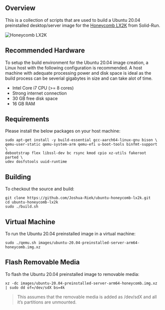 ## Overview

This is a collection of scripts that are used to build a Ubuntu 20.04 preinstalled desktop/server image for the [Honeycomb LX2K](https://www.solid-run.com/arm-servers-networking-platforms/honeycomb-lx2/#overview) from Solid-Run.

![Honeycomb LX2K](https://www.solid-run.com/wp-content/uploads/2020/07/HoneyComb-LX-2K-sideways-large-300x184.png)

## Recommended Hardware

To setup the build environment for the Ubuntu 20.04 image creation, a Linux host with the following configuration is recommended. A host machine with adequate processing power and disk space is ideal as the build process can be severial gigabytes in size and can take alot of time.

* Intel Core i7 CPU (>= 8 cores)
* Strong internet connection
* 30 GB free disk space
* 16 GB RAM

## Requirements

Please install the below packages on your host machine:

```
sudo apt-get install -y build-essential gcc-aarch64-linux-gnu bison \
qemu-user-static qemu-system-arm qemu-efi u-boot-tools binfmt-support \
debootstrap flex libssl-dev bc rsync kmod cpio xz-utils fakeroot parted \
udev dosfstools uuid-runtime
```

## Building

To checkout the source and build:

```
git clone https://github.com/Joshua-Riek/ubuntu-honeycomb-lx2k.git
cd ubuntu-honeycomb-lx2k
sudo ./build.sh
```

## Virtual Machine

To run the Ubuntu 20.04 preinstalled image in a virtual machine:

```
sudo ./qemu.sh images/ubuntu-20.04-preinstalled-server-arm64-honeycomb.img.xz
```

## Flash Removable Media

To flash the Ubuntu 20.04 preinstalled image to removable media:

```
xz -dc images/ubuntu-20.04-preinstalled-server-arm64-honeycomb.img.xz | sudo dd of=/dev/sdX bs=4k
```

> This assumes that the removable media is added as /dev/sdX and all it’s partitions are unmounted.
